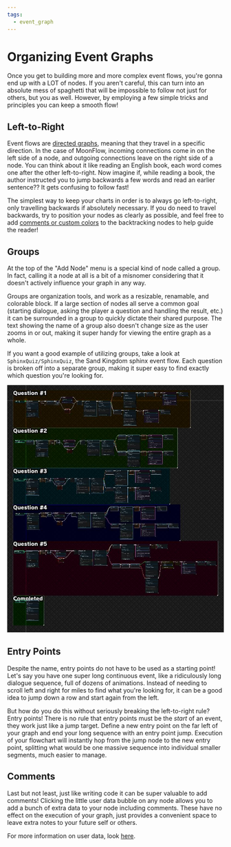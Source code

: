 ```yaml
---
tags:
  - event_graph
---
```

# Organizing Event Graphs
Once you get to building more and more complex event flows, you're gonna end up with a LOT of nodes. If you aren't careful, this can turn into an absolute mess of spaghetti that will be impossible to follow not just for others, but you as well. However, by employing a few simple tricks and principles you can keep a smooth flow!

## Left-to-Right
Event flows are [directed graphs](https://www.geeksforgeeks.org/what-is-directed-graph-directed-graph-meaning/), meaning that they travel in a specific direction. In the case of MoonFlow, incoming connections come in on the left side of a node, and outgoing connections leave on the right side of a node. You can think about it like reading an English book, each word comes one after the other left-to-right. Now imagine if, while reading a book, the author instructed you to jump backwards a few words and read an earlier sentence?? It gets confusing to follow fast!

The simplest way to keep your charts in order is to always go left-to-right, only travelling backwards if absolutely necessary. If you do need to travel backwards, try to position your nodes as clearly as possible, and feel free to add [comments or custom colors](user_data.md) to the backtracking nodes to help guide the reader!

## Groups
At the top of the "Add Node" menu is a special kind of node called a group. In fact, calling it a node at all is a bit of a misnomer considering that it doesn't actively influence your graph in any way.

Groups are organization tools, and work as a resizable, renamable, and colorable block. If a large section of nodes all serve a common goal (starting dialogue, asking the player a question and handling the result, etc.) it can be surrounded in a group to quickly dictate their shared purpose. The text showing the name of a group also doesn't change size as the user zooms in or out, making it super handy for viewing the entire graph as a whole. 

If you want a good example of utilizing groups, take a look at `SphinxQuiz/SphinxQuiz`, the Sand Kingdom sphinx event flow. Each question is broken off into a separate group, making it super easy to find exactly which question you're looking for.

![Screenshot of SphinxQuiz flow chart, separated into different groups](../asset/event_group.jpg)

## Entry Points
Despite the name, entry points do not have to be used as a starting point! Let's say you have one super long continuous event, like a ridiculously long dialogue sequence, full of dozens of animations. Instead of needing to scroll left and right for miles to find what you're looking for, it can be a good idea to jump down a row and start again from the left.

But how do you do this without seriously breaking the left-to-right rule? Entry points! There is no rule that entry points must be the *start* of an event, they work just like a jump target. Define a new entry point on the far left of your graph and end your long sequence with an entry point jump. Execution of your flowchart will instantly hop from the jump node to the new entry point, splitting what would be one massive sequence into individual smaller segments, much easier to manage.

## Comments
Last but not least, just like writing code it can be super valuable to add comments! Clicking the little user data bubble on any node allows you to add a bunch of extra data to your node including comments. These have no effect on the execution of your graph, just provides a convenient space to leave extra notes to your future self or others.

For more information on user data, look [here](user_data.md).